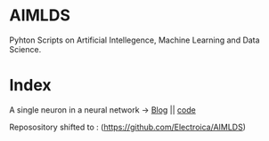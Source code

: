 # AIMLDS
 Pyhton Scripts on Artificial Intellegence, Machine Learning and Data Science.
 
 # Index
 A single neuron in a neural network -> [Blog](https://blog.electroica.com/a-simple-neuron-in-a-neural-network/) ||
[code](https://github.com/Omsingh24/AIMLDS/blob/master/perceptron.py)


Reposository shifted to : (https://github.com/Electroica/AIMLDS)
